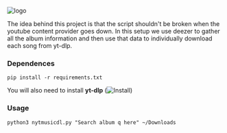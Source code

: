 ![logo](https://github.com/user-attachments/assets/452a127d-b760-4e41-9a83-5c47f4c74df6)

The idea behind this project is that the script shouldn't be broken when the youtube content provider goes down. In this setup we use deezer to gather all the album information and then use that data to individually download each song from yt-dlp.

### Dependences
`pip install -r requirements.txt`

You will also need to install **yt-dlp** (![Install](https://github.com/yt-dlp/yt-dlp/wiki/Installation))

### Usage
`python3 nytmusicdl.py "Search album q here" ~/Downloads`
